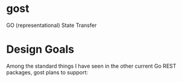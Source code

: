 gost
====

GO (representational) State Transfer

Design Goals
============

Among the standard things I have seen in the other current Go REST
packages, gost plans to support:


